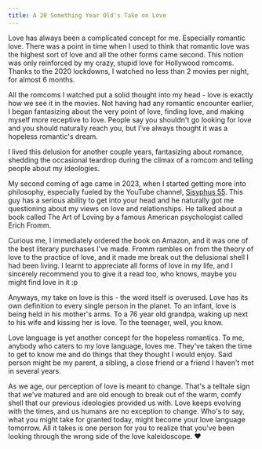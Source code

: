 ```yaml
---
title: A 20 Something Year Old's Take on Love
---
```


Love has always been a complicated concept for me. Especially romantic love. There was a point in time when I used to think that romantic love was the highest sort of love and all the other forms came second. This notion was only reinforced by my crazy, stupid love for Hollywood romcoms. Thanks to the 2020 lockdowns, I watched no less than 2 movies per night, for almost 6 months. 

All the romcoms I watched put a solid thought into my head - love is exactly how we see it in the movies. Not having had any romantic encounter earlier, I began fantasizing about the very point of love, finding love, and making myself more receptive to love. People say you shouldn't go looking for love and you should naturally reach you, but I've always thought it was a hopeless romantic's dream. 

I lived this delusion for another couple years, fantasizing about romance, shedding the occasional teardrop during the climax of a romcom and telling people about my ideologies. 

My second coming of age came in 2023, when I started getting more into philosophy, especially fueled by the YouTube channel, [Sisyphus 55](https://www.youtube.com/sisyphus55). This guy has a serious ability to get into your head and he naturally got me questioning about my views on love and relationships. He talked about a book called The Art of Loving by a famous American psychologist called Erich Fromm. 

Curious me, I immediately ordered the book on Amazon, and it was one of the best literary purchases I've made. Fromm rambles on from the theory of love to the practice of love, and it made me break out the delusional shell I had been living. I learnt to appreciate all forms of love in my life, and I sincerely recommend you to give it a read too, who knows, maybe you might find love in it :p 

Anyways, my take on love is this - the word itself is overused. Love has its own definition to every single person in the planet. To an infant, love is being held in his mother's arms. To a 76 year old grandpa, waking up next to his wife and kissing her is love. To the teenager, well, you know. 

Love language is yet another concept for the hopeless romantics. To me, anybody who caters to my love language, loves me. They've taken the time to get to know me and do things that they thought I would enjoy. Said person might be my parent, a sibling, a close friend or a friend I haven't met in several years.

As we age, our perception of love is meant to change. That's a telltale sign that we've matured and are old enough to break out of the warm, comfy shell that our previous ideologies provided us with. Love keeps evolving with the times, and us humans are no exception to change. Who's to say, what you might take for granted today, might become your love language tomorrow. All it takes is one person for you to realize that you've been looking through the wrong side of the love kaleidoscope. ♥️

